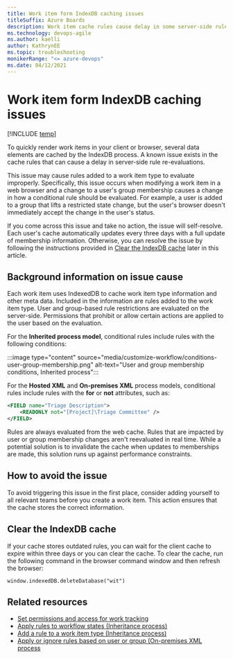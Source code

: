 ```yaml
---
title: Work item form IndexDB caching issues
titleSuffix: Azure Boards
description: Work item cache rules cause delay in some server-side rule evaluations  
ms.technology: devops-agile
ms.author: kaelli
author: KathrynEE
ms.topic: troubleshooting
monikerRange: "<= azure-devops"
ms.date: 04/12/2021
---
```


# Work item form IndexDB caching issues

[!INCLUDE [temp](../../../boards/includes/version-azure-boards-plus-2018-2020.md)]
 
To quickly render work items in your client or browser, several data elements are cached by the IndexDB process. A known issue exists in the cache rules that can cause a delay in server-side rule re-evaluations.  

This issue may cause rules added to a work item type to evaluate improperly. Specifically, this issue occurs when modifying a work item in a web browser and a change to a user's group membership causes a change in how a conditional rule should be evaluated. For example, a user is added to a group that lifts a restricted state change, but the user's browser doesn't immediately accept the change in the user's status.
  
If you come across this issue and take no action, the issue will self-resolve. Each user's cache automatically updates every three days with a full update of membership information. Otherwise, you can resolve the issue by following the instructions provided in [Clear the IndexDB cache](#clear-cache) later in this article. 

## Background information on issue cause 

Each work item uses IndexedDB to cache work item type information and other meta data. Included in the information are rules added to the work item type. User and group-based rule restrictions are evaluated on the server-side. Permissions that prohibit or allow certain actions are applied to the user based on the evaluation.  

For the **Inherited process model**, conditional rules include rules with the following conditions: 

:::image type="content" source="media/customize-workflow/conditions-user-group-membership.png" alt-text="User and group membership conditions, Inherited process"::: 
 
For the **Hosted XML** and **On-premises XML** process models, conditional rules include rules with the **for** or **not** attributes, such as:  

```xml
<FIELD name="Triage Description">
    <READONLY not="[Project]\Triage Committee" />
</FIELD>
```

Rules are always evaluated from the web cache. Rules that are impacted by user or group membership changes aren't reevaluated in real time. While a potential solution is to invalidate the cache when updates to memberships are made, this solution runs up against performance constraints.  

## How to avoid the issue  

To avoid triggering this issue in the first place, consider adding yourself to all relevant teams before you create a work item. This action ensures that the cache stores the correct information.

<a id="clear-cache" /> 

## Clear the IndexDB cache 

If your cache stores outdated rules, you can wait for the client cache to expire within three days or you can clear the cache. To clear the cache, run the following command in the browser command window and then refresh the browser:

`window.indexedDB.deleteDatabase("wit")`

## Related resources

- [Set permissions and access for work tracking](../../security/set-permissions-access-work-tracking.md) 
- [Apply rules to workflow states (Inheritance process)](apply-rules-to-workflow-states.md) 
- [Add a rule to a work item type (Inheritance process)](custom-rules.md) 
- [Apply or ignore rules based on user or group (On-premises XML process](../../../reference/xml/apply-rule-work-item-field.md#apply-or-ignore-rules-based-on-user-or-group)  
 